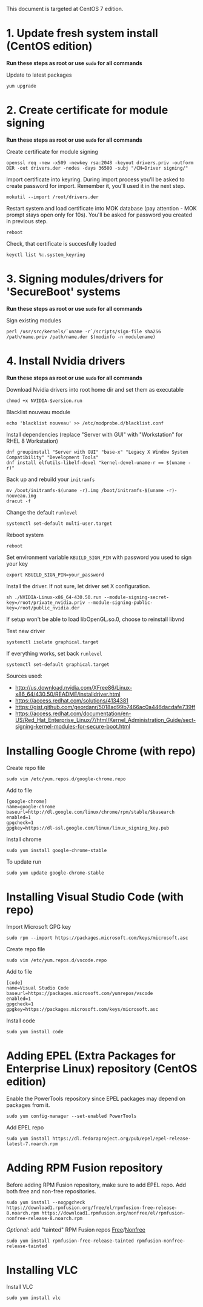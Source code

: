 This document is targeted at CentOS 7 edition.

# 1. Update fresh system install (CentOS edition)
**Run these steps as root or use `sudo` for all commands**

Update to latest packages
```
yum upgrade
```


# 2. Create certificate for module signing
**Run these steps as root or use `sudo` for all commands**

Create certificate for module signing
```
openssl req -new -x509 -newkey rsa:2048 -keyout drivers.priv -outform DER -out drivers.der -nodes -days 36500 -subj "/CN=Driver signing/"
```

Import certificate into keyring. During import process you'll be asked to create password for import. Remember it, you'll used it in the next step.
```
mokutil --import /root/drivers.der
```

Restart system and load certificate into MOK database (pay attention - MOK prompt stays open only for 10s). You'll be asked for password you created in previous step.
```
reboot
```

Check, that certificate is succesfully loaded
```
keyctl list %:.system_keyring
```

# 3. Signing modules/drivers for 'SecureBoot' systems
**Run these steps as root or use `sudo` for all commands**

Sign existing modules
```
perl /usr/src/kernels/`uname -r`/scripts/sign-file sha256 /path/name.priv /path/name.der $(modinfo -n modulename)
```

# 4. Install Nvidia drivers
**Run these steps as root or use `sudo` for all commands**

Download Nvidia drivers into root home dir and set them as executable
```
chmod +x NVIDIA-$version.run
```

Blacklist nouveau module
```
echo 'blacklist nouveau' >> /etc/modprobe.d/blacklist.conf
```

Install dependencies (replace "Server with GUI" with "Workstation" for RHEL 8 Workstation)
```
dnf groupinstall "Server with GUI" "base-x" "Legacy X Window System Compatibility" "Development Tools"
dnf install elfutils-libelf-devel "kernel-devel-uname-r == $(uname -r)"
```

Back up and rebuild your `initramfs`
```
mv /boot/initramfs-$(uname -r).img /boot/initramfs-$(uname -r)-nouveau.img
dracut -f
```

Change the default `runlevel`
```
systemctl set-default multi-user.target
```

Reboot system
```
reboot
```

Set environment variable `KBUILD_SIGN_PIN` with password you used to sign your key
```
export KBUILD_SIGN_PIN=your_password
```

Install the driver. If not sure, let driver set X configuration.
```
sh ./NVIDIA-Linux-x86_64-430.50.run --module-signing-secret-key=/root/private_nvidia.priv --module-signing-public-key=/root/public_nvidia.der
```
If setup won't be able to load libOpenGL.so.0, choose to reinstall libvnd 

Test new driver
```
systemctl isolate graphical.target
```

If everything works, set back `runlevel`
```
systemctl set-default graphical.target
```

Sources used:
- http://us.download.nvidia.com/XFree86/Linux-x86_64/430.50/README/installdriver.html
- https://access.redhat.com/solutions/4134381
- https://gist.github.com/geordanr/5018ad99b7466ac0a446dacdafe739ff
- https://access.redhat.com/documentation/en-US/Red_Hat_Enterprise_Linux/7/html/Kernel_Administration_Guide/sect-signing-kernel-modules-for-secure-boot.html


# Installing Google Chrome (with repo)

Create repo file 
``` 
sudo vim /etc/yum.repos.d/google-chrome.repo
```

Add to file
```
[google-chrome]
name=google-chrome
baseurl=http://dl.google.com/linux/chrome/rpm/stable/$basearch
enabled=1
gpgcheck=1
gpgkey=https://dl-ssl.google.com/linux/linux_signing_key.pub
```

Install chrome
```
sudo yum install google-chrome-stable
```

To update run
```
sudo yum update google-chrome-stable
```


# Installing Visual Studio Code (with repo)

Import Microsoft GPG key
```
sudo rpm --import https://packages.microsoft.com/keys/microsoft.asc
```

Create repo file
``` 
sudo vim /etc/yum.repos.d/vscode.repo
```

Add to file
```
[code]
name=Visual Studio Code
baseurl=https://packages.microsoft.com/yumrepos/vscode
enabled=1
gpgcheck=1
gpgkey=https://packages.microsoft.com/keys/microsoft.asc
```

Install code
```
sudo yum install code
```


# Adding EPEL (Extra Packages for Enterprise Linux) repository (CentOS edition)

Enable the PowerTools repository since EPEL packages may depend on packages from it.
```
sudo yum config-manager --set-enabled PowerTools
```

Add EPEL repo
```
sudo yum install https://dl.fedoraproject.org/pub/epel/epel-release-latest-7.noarch.rpm
```


# Adding RPM Fusion repository

Before adding RPM Fusion repository, make sure to add EPEL repo. Add both free and non-free repositories.

```
sudo yum install --nogpgcheck https://download1.rpmfusion.org/free/el/rpmfusion-free-release-8.noarch.rpm https://download1.rpmfusion.org/nonfree/el/rpmfusion-nonfree-release-8.noarch.rpm
```

*Optional:* add "tainted" RPM Fusion repos [Free](https://rpmfusion.org/FAQ#Free_Tainted)/[Nonfree](https://rpmfusion.org/FAQ#Nonfree_Tainted)
```
sudo yum install rpmfusion-free-release-tainted rpmfusion-nonfree-release-tainted
```

# Installing VLC

Install VLC
```
sudo yum install vlc
```
